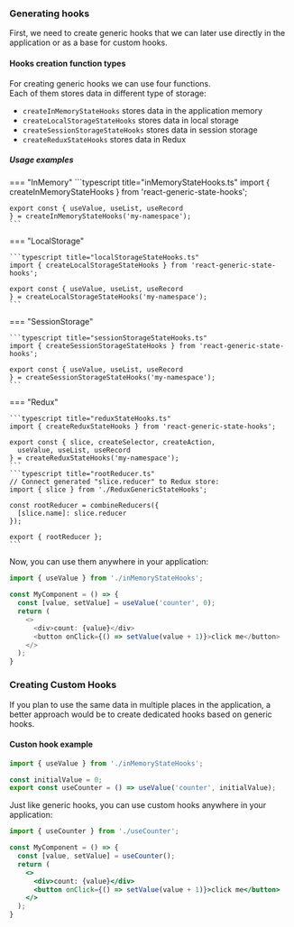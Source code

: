 ### Generating hooks
First, we need to create generic hooks that we can later use
directly in the application or as a base for custom hooks.

#### Hooks creation function types

For creating generic hooks we can use four functions.<br/>
Each of them stores data in different type of storage:

- `createInMemoryStateHooks` stores data in the application memory
- `createLocalStorageStateHooks` stores data in local storage
- `createSessionStorageStateHooks` stores data in session storage
- `createReduxStateHooks` stores data in Redux

##### Usage examples

=== "InMemory"
    ```typescript title="inMemoryStateHooks.ts"
    import { createInMemoryStateHooks } from 'react-generic-state-hooks';

    export const { useValue, useList, useRecord
    } = createInMemoryStateHooks('my-namespace');
    ```
=== "LocalStorage"

    ```typescript title="localStorageStateHooks.ts"
    import { createLocalStorageStateHooks } from 'react-generic-state-hooks';
    
    export const { useValue, useList, useRecord
    } = createLocalStorageStateHooks('my-namespace');
    ```

=== "SessionStorage"

    ```typescript title="sessionStorageStateHooks.ts"
    import { createSessionStorageStateHooks } from 'react-generic-state-hooks';
    
    export const { useValue, useList, useRecord
    } = createSessionStorageStateHooks('my-namespace');
    ```

=== "Redux"

    ```typescript title="reduxStateHooks.ts"
    import { createReduxStateHooks } from 'react-generic-state-hooks';
    
    export const { slice, createSelector, createAction,
      useValue, useList, useRecord
    } = createReduxStateHooks('my-namespace');
    ```
    ```typescript title="rootReducer.ts"
    // Connect generated "slice.reducer" to Redux store:
    import { slice } from './ReduxGenericStateHooks';
    
    const rootReducer = combineReducers({
      [slice.name]: slice.reducer
    });
    
    export { rootReducer };
    ```
Now, you can use them anywhere in your application:

```typescript title="MyComponent.tsx"
import { useValue } from './inMemoryStateHooks';

const MyComponent = () => {
  const [value, setValue] = useValue('counter', 0);
  return (
    <>
      <div>count: {value}</div>
      <button onClick={() => setValue(value + 1)}>click me</button>
    </>
  );
}
```

### Creating Custom Hooks
If you plan to use the same data in multiple places in the application,
a better approach would be to create dedicated hooks based on generic hooks.

#### Custon hook example

```typescript title="useCounter.ts"
import { useValue } from './inMemoryStateHooks';

const initialValue = 0;
export const useCounter = () => useValue('counter', initialValue);
```
Just like generic hooks, you can use custom hooks anywhere in your application:
```jsx title="MyComponent.tsx"
import { useCounter } from './useCounter';

const MyComponent = () => {
  const [value, setValue] = useCounter();
  return (
    <>
      <div>count: {value}</div>
      <button onClick={() => setValue(value + 1)}>click me</button>
    </>
  );
}
```
